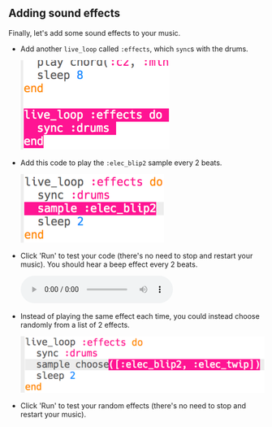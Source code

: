 ## Adding sound effects

Finally, let's add some sound effects to your music.

+ Add another `live_loop` called `:effects`, which `sync`s with the drums.
    
    ![skjermbilde](images/dj-effects-loop.png)

+ Add this code to play the `:elec_blip2` sample every 2 beats.
    
    ![skjermbilde](images/dj-effects-sample.png)

+ Click 'Run' to test your code (there's no need to stop and restart your music). You should hear a beep effect every 2 beats.
    
    <div id="audio-preview" class="pdf-hidden">
      <audio controls preload> <source src="resources/noises.mp3" type="audio/mpeg"> Your browser does not support the <code>audio</code> element. </audio>
    </div>
+ Instead of playing the same effect each time, you could instead choose randomly from a list of 2 effects.
    
    ![skjermbilde](images/dj-effects-sample-choose.png)

+ Click 'Run' to test your random effects (there's no need to stop and restart your music).